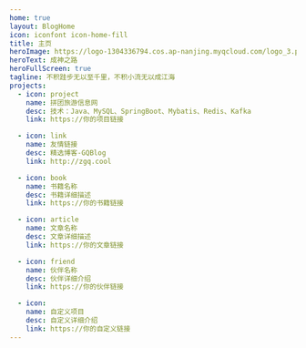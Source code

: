 ```yaml
---
home: true
layout: BlogHome
icon: iconfont icon-home-fill
title: 主页
heroImage: https://logo-1304336794.cos.ap-nanjing.myqcloud.com/logo_3.png
heroText: 成神之路
heroFullScreen: true
tagline: 不积跬步无以至千里，不积小流无以成江海
projects:
  - icon: project
    name: 拼团旅游信息网
    desc: 技术：Java、MySQL、SpringBoot、Mybatis、Redis、Kafka
    link: https://你的项目链接

  - icon: link
    name: 友情链接
    desc: 精选博客-GQBlog
    link: http://zgq.cool

  - icon: book
    name: 书籍名称
    desc: 书籍详细描述
    link: https://你的书籍链接

  - icon: article
    name: 文章名称
    desc: 文章详细描述
    link: https://你的文章链接

  - icon: friend
    name: 伙伴名称
    desc: 伙伴详细介绍
    link: https://你的伙伴链接

  - icon: 
    name: 自定义项目
    desc: 自定义详细介绍
    link: https://你的自定义链接
---
```


